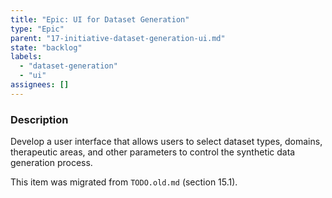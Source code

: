 ```yaml
---
title: "Epic: UI for Dataset Generation"
type: "Epic"
parent: "17-initiative-dataset-generation-ui.md"
state: "backlog"
labels:
  - "dataset-generation"
  - "ui"
assignees: []
---
```


### Description

Develop a user interface that allows users to select dataset types, domains, therapeutic areas, and other parameters to control the synthetic data generation process.

This item was migrated from `TODO.old.md` (section 15.1).
